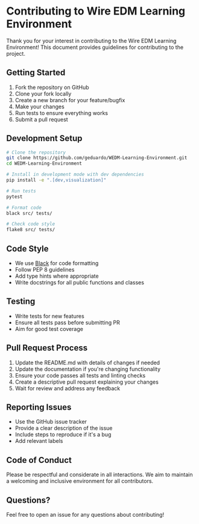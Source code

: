 # Contributing to Wire EDM Learning Environment

Thank you for your interest in contributing to the Wire EDM Learning Environment! This document provides guidelines for contributing to the project.

## Getting Started

1. Fork the repository on GitHub
2. Clone your fork locally
3. Create a new branch for your feature/bugfix
4. Make your changes
5. Run tests to ensure everything works
6. Submit a pull request

## Development Setup

```bash
# Clone the repository
git clone https://github.com/geduardo/WEDM-Learning-Environment.git
cd WEDM-Learning-Environment

# Install in development mode with dev dependencies
pip install -e ".[dev,visualization]"

# Run tests
pytest

# Format code
black src/ tests/

# Check code style
flake8 src/ tests/
```

## Code Style

- We use [Black](https://github.com/psf/black) for code formatting
- Follow PEP 8 guidelines
- Add type hints where appropriate
- Write docstrings for all public functions and classes

## Testing

- Write tests for new features
- Ensure all tests pass before submitting PR
- Aim for good test coverage

## Pull Request Process

1. Update the README.md with details of changes if needed
2. Update the documentation if you're changing functionality
3. Ensure your code passes all tests and linting checks
4. Create a descriptive pull request explaining your changes
5. Wait for review and address any feedback

## Reporting Issues

- Use the GitHub issue tracker
- Provide a clear description of the issue
- Include steps to reproduce if it's a bug
- Add relevant labels

## Code of Conduct

Please be respectful and considerate in all interactions. We aim to maintain a welcoming and inclusive environment for all contributors.

## Questions?

Feel free to open an issue for any questions about contributing! 